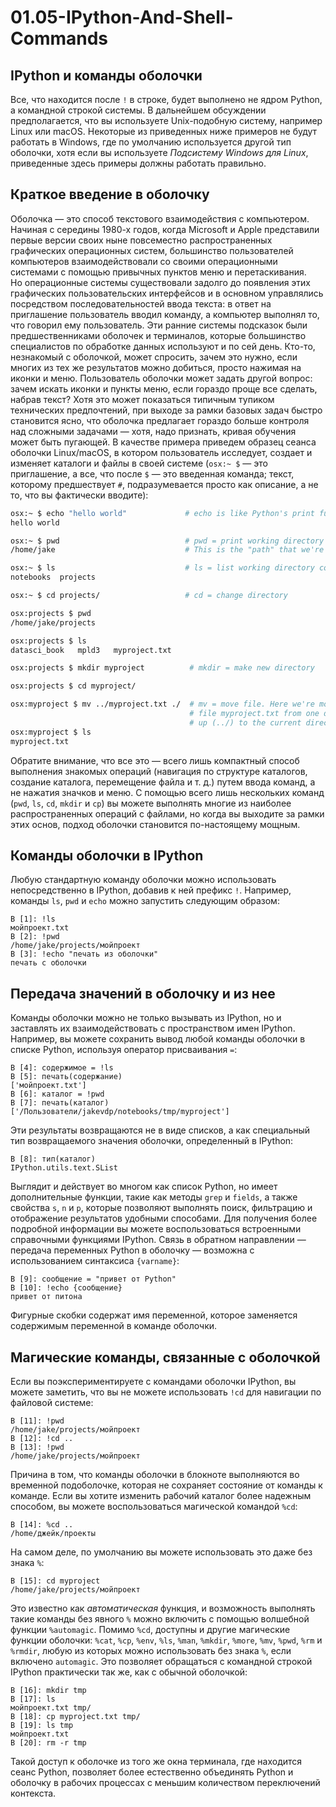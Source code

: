 # 01.05-IPython-And-Shell-Commands
## IPython и команды оболочки
Все, что находится после `!` в строке, будет выполнено не ядром Python, а командной строкой системы.
В дальнейшем обсуждении предполагается, что вы используете Unix-подобную систему, например Linux или macOS.
Некоторые из приведенных ниже примеров не будут работать в Windows, где по умолчанию используется другой тип оболочки, хотя если вы используете *Подсистему Windows для Linux*, приведенные здесь примеры должны работать правильно.
## Краткое введение в оболочку
Оболочка — это способ текстового взаимодействия с компьютером. Начиная с середины 1980-х годов, когда Microsoft и Apple представили первые версии своих ныне повсеместно распространенных графических операционных систем, большинство пользователей компьютеров взаимодействовали со своими операционными системами с помощью привычных пунктов меню и перетаскивания.  
Но операционные системы существовали задолго до появления этих графических пользовательских интерфейсов и в основном управлялись посредством последовательностей ввода текста: в ответ на приглашение пользователь вводил команду, а компьютер выполнял то, что говорил ему пользователь. Эти ранние системы подсказок были предшественниками оболочек и терминалов, которые большинство специалистов по обработке данных используют и по сей день.
Кто-то, незнакомый с оболочкой, может спросить, зачем это нужно, если многих из тех же результатов можно добиться, просто нажимая на иконки и меню.
Пользователь оболочки может задать другой вопрос: зачем искать иконки и пункты меню, если гораздо проще все сделать, набрав текст?
Хотя это может показаться типичным тупиком технических предпочтений, при выходе за рамки базовых задач быстро становится ясно, что оболочка предлагает гораздо больше контроля над сложными задачами — хотя, надо признать, кривая обучения может быть пугающей.
В качестве примера приведем образец сеанса оболочки Linux/macOS, в котором пользователь исследует, создает и изменяет каталоги и файлы в своей системе (`osx:~ $` — это приглашение, а все, что после `$` — это введенная команда; текст, которому предшествует `#`, подразумевается просто как описание, а не то, что вы фактически вводите):
```bash
osx:~ $ echo "hello world"             # echo is like Python's print function
hello world

osx:~ $ pwd                            # pwd = print working directory
/home/jake                             # This is the "path" that we're sitting in

osx:~ $ ls                             # ls = list working directory contents
notebooks  projects 

osx:~ $ cd projects/                   # cd = change directory

osx:projects $ pwd
/home/jake/projects

osx:projects $ ls
datasci_book   mpld3   myproject.txt

osx:projects $ mkdir myproject          # mkdir = make new directory

osx:projects $ cd myproject/

osx:myproject $ mv ../myproject.txt ./  # mv = move file. Here we're moving the
                                        # file myproject.txt from one directory
                                        # up (../) to the current directory (./).
osx:myproject $ ls
myproject.txt
```
Обратите внимание, что все это — всего лишь компактный способ выполнения знакомых операций (навигация по структуре каталогов, создание каталога, перемещение файла и т. д.) путем ввода команд, а не нажатия значков и меню.
С помощью всего лишь нескольких команд (`pwd`, `ls`, `cd`, `mkdir` и `cp`) вы можете выполнять многие из наиболее распространенных операций с файлами, но когда вы выходите за рамки этих основ, подход оболочки становится по-настоящему мощным.
## Команды оболочки в IPython
Любую стандартную команду оболочки можно использовать непосредственно в IPython, добавив к ней префикс `!`.
Например, команды `ls`, `pwd` и `echo` можно запустить следующим образом:
```ipython
В [1]: !ls
мойпроект.txt
В [2]: !pwd
/home/jake/projects/мойпроект
В [3]: !echo "печать из оболочки"
печать с оболочки
```
## Передача значений в оболочку и из нее
Команды оболочки можно не только вызывать из IPython, но и заставлять их взаимодействовать с пространством имен IPython.
Например, вы можете сохранить вывод любой команды оболочки в списке Python, используя оператор присваивания `=`:
```ipython
В [4]: ​​содержимое = !ls
В [5]: печать(содержание)
['мойпроект.txt']
В [6]: каталог = !pwd
В [7]: печать(каталог)
['/Пользователи/jakevdp/notebooks/tmp/myproject']
```
Эти результаты возвращаются не в виде списков, а как специальный тип возвращаемого значения оболочки, определенный в IPython:
```ipython
В [8]: тип(каталог)
IPython.utils.text.SList
```
Выглядит и действует во многом как список Python, но имеет дополнительные функции, такие как
методы `grep` и `fields`, а также свойства `s`, `n` и `p`, которые позволяют выполнять поиск, фильтрацию и отображение результатов удобными способами.
Для получения более подробной информации вы можете воспользоваться встроенными справочными функциями IPython.
Связь в обратном направлении — передача переменных Python в оболочку — возможна с использованием синтаксиса `{varname}`:
```ipython
В [9]: сообщение = "привет от Python"
В [10]: !echo {сообщение}
привет от питона
```
Фигурные скобки содержат имя переменной, которое заменяется содержимым переменной в команде оболочки.
## Магические команды, связанные с оболочкой
Если вы поэкспериментируете с командами оболочки IPython, вы можете заметить, что вы не можете использовать `!cd` для навигации по файловой системе:
```ipython
В [11]: !pwd
/home/jake/projects/мойпроект
В [12]: !cd ..
В [13]: !pwd
/home/jake/projects/мойпроект
```
Причина в том, что команды оболочки в блокноте выполняются во временной подоболочке, которая не сохраняет состояние от команды к команде.
Если вы хотите изменить рабочий каталог более надежным способом, вы можете воспользоваться магической командой `%cd`:
```ipython
В [14]: %cd ..
/home/джейк/проекты
```
На самом деле, по умолчанию вы можете использовать это даже без знака `%`:
```ipython
В [15]: cd myproject
/home/jake/projects/мойпроект
```
Это известно как *автоматическая* функция, и возможность выполнять такие команды без явного `%` можно включить с помощью волшебной функции `%automagic`.
Помимо `%cd`, доступны и другие магические функции оболочки: `%cat`, `%cp`, `%env`, `%ls`, `%man`, `%mkdir`, `%more`, `%mv`, `%pwd`, `%rm` и `%rmdir`, любую из которых можно использовать без знака `%`, если включено `automagic`.
Это позволяет обращаться с командной строкой IPython практически так же, как с обычной оболочкой:
```ipython
В [16]: mkdir tmp
В [17]: ls
мойпроект.txt tmp/
В [18]: cp myproject.txt tmp/
В [19]: ls tmp
мойпроект.txt
В [20]: rm -r tmp
```
Такой доступ к оболочке из того же окна терминала, где находится сеанс Python, позволяет более естественно объединять Python и оболочку в рабочих процессах с меньшим количеством переключений контекста.
